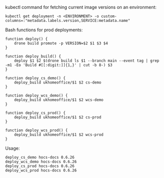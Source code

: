 kubectl command for fetching current image versions on an environment:

```
kubectl get deployment -n <ENVIRONMENT> -o custom-columns=:"metadata.labels.version,SERVICE:metadata.name"
```

Bash functions for prod deployments:

```
function deploy() {
    drone build promote -p VERSION=$2 $1 $3 $4
}
 
function deploy_build() {
    deploy $1 $2 $(drone build ls $1 --branch main --event tag | grep -m1 -Eo 'Build #[[:digit:]]{1,}' | cut -b 8-) $3
}

function deploy_cs_demo() {
    deploy_build ukhomeoffice/$1 $2 cs-demo
}

function deploy_wcs_demo() {
    deploy_build ukhomeoffice/$1 $2 wcs-demo
}

function deploy_cs_prod() {
    deploy_build ukhomeoffice/$1 $2 cs-prod
}

function deploy_wcs_prod() {
    deploy_build ukhomeoffice/$1 $2 wcs-prod
}
```

Usage:
```
deploy_cs_demo hocs-docs 0.6.26
deploy_wcs_demo hocs-docs 0.6.26
deploy_cs_prod hocs-docs 0.6.26
deploy_wcs_prod hocs-docs 0.6.26
```

